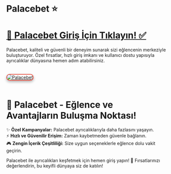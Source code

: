 # Palacebet ⭐  

# <a href="https://cutt.ly/PalaceLink">💎 Palacebet Giriş İçin Tıklayın! ✅</a>  
Palacebet, kaliteli ve güvenli bir deneyim sunarak sizi eğlencenin merkeziyle buluşturuyor. Özel fırsatlar, hızlı giriş imkanı ve kullanıcı dostu yapısıyla ayrıcalıklar dünyasına hemen adım atabilirsiniz.  

<a href="https://cutt.ly/PalaceLink" title="Palacebet">  
<img src="https://i.ibb.co/BtMhhf6/g-venligiris.jpg" alt="Palacebet" style="max-width: 100%; border: 2px solid #e74c3c; border-radius: 12px; box-shadow: 0 4px 8px rgba(0,0,0,0.3); margin: 20px 0;">  
</a>  

# 🌟 Palacebet - Eğlence ve Avantajların Buluşma Noktası!  
✨ **Özel Kampanyalar:** Palacebet ayrıcalıklarıyla daha fazlasını yaşayın.  
⚡ **Hızlı ve Güvenilir Erişim:** Zaman kaybetmeden güvenle bağlanın.  
🎮 **Zengin İçerik Çeşitliliği:** Size uygun seçeneklerle eğlence dolu vakit geçirin.  

Palacebet ile ayrıcalıkları keşfetmek için hemen giriş yapın! 💎 Fırsatlarınızı değerlendirin, bu keyifli dünyaya siz de katılın!  
